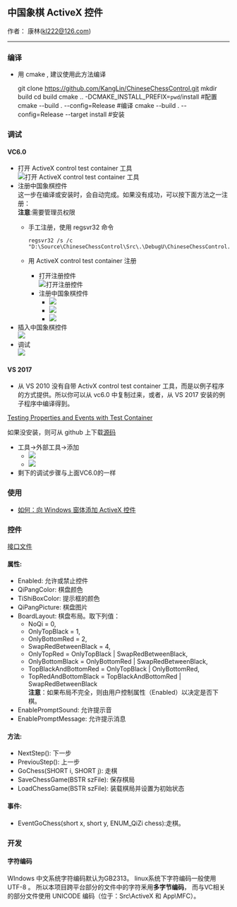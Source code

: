 ## 中国象棋 ActiveX 控件

作者： 康林(kl222@126.com)

---------------------------------------

### 编译

- 用 cmake , 建议使用此方法编译

    git clone https://github.com/KangLin/ChineseChessControl.git
    mkdir build
    cd build
    cmake .. -DCMAKE_INSTALL_PREFIX=`pwd`/install      #配置
    cmake --build . --config=Release                   #编译
    cmake --build . --config=Release --target install  #安装

### 调试
#### VC6.0

- 打开 ActiveX control test container 工具  
![打开 ActiveX control test container 工具](Image/OpenActivexControlTestContainer.png)
- 注册中国象棋控件  
  这一步在编译或安装时，会自动完成。如果没有成功，可以按下面方法之一注册：  
  **注意**:需要管理员权限
  + 手工注册，使用 regsvr32 命令

        regsvr32 /s /c "D:\Source\ChineseChessControl\Src\.\DebugU\ChineseChessControl.ocx" 

  + 用 ActiveX control test container 注册
    - 打开注册控件  
![打开注册控件](Image/OpenRegisterControl.png)
    - 注册中国象棋控件  
      + ![](Image/RegisterControl.PNG)
      + ![](Image/RegisterChineseChessControl.PNG)
      + ![](Image/RegisteredChineseChessControl.PNG)
- 插入中国象棋控件  
![](Image/InsertChineseChessControl.PNG)
- 调试  
![](Image/Debug.PNG)

#### VS 2017

- 从 VS 2010 没有自带 ActivX control test container 工具，而是以例子程序的方式提供。所以你可以从 vc6.0 中复制过来，或者，从 VS 2017 安装的例子程序中编译得到。

[Testing Properties and Events with Test Container](https://docs.microsoft.com/en-us/cpp/mfc/testing-properties-and-events-with-test-container)

如果没安装，则可从 github 上下载[源码](https://github.com/microsoft/VCSamples/tree/master/VC2010Samples/MFC/ole/TstCon)

- 工具->外部工具->添加
  + ![](Image/OpenActivexControlTestContainerVC2013.png)
  + ![](Image/AddActivexControlTestContainer.PNG)
- 剩下的调试步骤与上面VC6.0的一样

### 使用

- [如何：向 Windows 窗体添加 ActiveX 控件](https://docs.microsoft.com/zh-cn/dotnet/framework/winforms/controls/how-to-add-activex-controls-to-windows-forms)

### 控件

[接口文件](../Src/ActiveX/ChineseChessActiveX.idl)

#### 属性:

- Enabled: 允许或禁止控件
- QiPangColor: 棋盘颜色
- TiShiBoxColor: 提示框的颜色
- QiPangPicture: 棋盘图片
- BoardLayout: 棋盘布局。取下列值：
  + NoQi = 0,
  + OnlyTopBlack = 1,
  + OnlyBottomRed = 2,
  + SwapRedBetweenBlack = 4,
  + OnlyTopRed = OnlyTopBlack | SwapRedBetweenBlack,
  + OnlyBottomBlack = OnlyBottomRed | SwapRedBetweenBlack,
  + TopBlackAndBottomRed = OnlyTopBlack | OnlyBottomRed,
  + TopRedAndBottomBlack = TopBlackAndBottomRed | SwapRedBetweenBlack  
  **注意**：如果布局不完全，则由用户控制属性（Enabled）以决定是否下棋。
- EnablePromptSound: 允许提示音
- EnablePromptMessage: 允许提示消息

#### 方法:

- NextStep(): 下一步
- PreviouStep(): 上一步
- GoChess(SHORT i, SHORT j): 走棋
- SaveChessGame(BSTR szFile): 保存棋局
- LoadChessGame(BSTR szFile): 装载棋局并设置为初始状态

#### 事件:

- EventGoChess(short x, short y, ENUM_QiZi chess):走棋。

### 开发
#### 字符编码

WIndows 中文系统字符编码默认为GB2313。
linux系统下字符编码一般使用 UTF-8 。
所以本项目跨平台部分的文件中的字符釆用**多字节编码**，
而与VC相关的部分文件使用 UNICODE 编码（位于：Src\ActiveX 和 App\MFC）。
